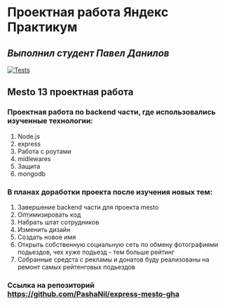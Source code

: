 # **Проектная работа Яндекс Практикум**
## *Выполнил студент Павел Данилов*

[![Tests](../../actions/workflows/tests-13-sprint.yml/badge.svg)](../../actions/workflows/tests-13-sprint.yml)
## **Mesto** 13 проектная работа


### Проектная работа по backend части, где использовались изученные технологии:
1. Node.js
2. express
3. Работа с роутами
4. midlewares
5. Защита
6. mongodb

### В планах доработки проекта после изучения новых тем:
1. Завершение backend части для проекта mesto
2. Оптимизировать код
3. Набрать штат сотрудников
4. Изменить дизайн
5. Создать новое имя
6. Открыть собственную социальную сеть по обмену фотографиями подьездов, чех хуже подьезд - тем больше рейтинг
7. Собранные средста с рекламы и донатов буду реализованы на ремонт самых рейтенговых подьездов

### Ссылка на репозиторий https://github.com/PashaNil/express-mesto-gha
